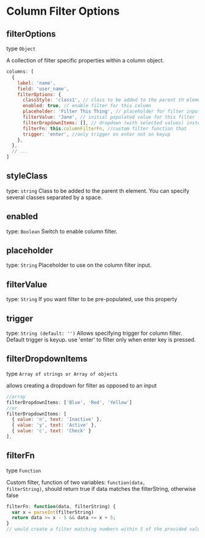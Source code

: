 # Column Filter Options

## filterOptions

type `Object`

A collection of filter specific properties within a column object.

```javascript
columns: [
  { 
    label: 'name',
    field: 'user_name',
    filterOptions: {
      classStyle: 'class1', // class to be added to the parent th element
  	  enabled: true, // enable filter for this column
      placeholder: 'Filter This Thing', // placeholder for filter input
      filterValue: 'Jane', // initial populated value for this filter
      filterDropdownItems: [], // dropdown (with selected values) instead of text input
      filterFn: this.columnFilterFn, //custom filter function that
      trigger: 'enter', //only trigger on enter not on keyup 
    },
  },
  // ...
]
```

## styleClass

type: `string`
Class to be added to the parent th element. You can specify several classes separated by a space.

## enabled

type: `Boolean`
Switch to enable column filter.

## placeholder

type: `String`
Placeholder to use on the column filter input.

## filterValue

type: `String`
If you want filter to be pre-populated, use this property

## trigger

type: `String (default: '')`
Allows specifying trigger for column filter. Default trigger is keyup. use 'enter' to filter only when enter key is pressed.

## filterDropdownItems

type `Array of strings or Array of objects`

allows creating a dropdown for filter as opposed to an input

```javascript
//array
filterDropdownItems: ['Blue', 'Red', 'Yellow']
//or
filterDropdownItems: [  
  { value: 'n', text: 'Inactive' },  
  { value: 'y', text: 'Active' },  
  { value: 'c', text: 'Check' }  
],
```

## filterFn

type `Function`

Custom filter, function of two variables: <code>function(data, filterString)</code>, should return true if data matches the filterString, otherwise false

```javascript
filterFn: function(data, filterString) {
  var x = parseInt(filterString)
  return data >= x - 5 && data <= x + 5;
}
// would create a filter matching numbers within 5 of the provided value
```
